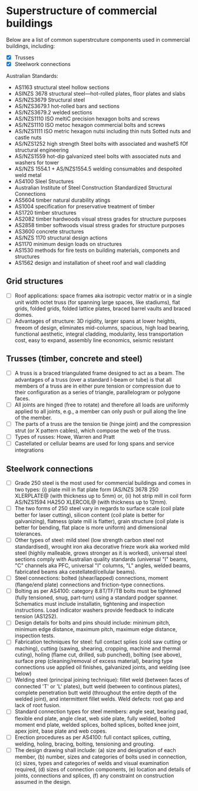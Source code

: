 # Superstructure of commercial buildings
Below are a list of common superstrcuture components used in commercial buildings, including:
 - [x] Trusses 
 - [x] Steelwork connections

Australian Standards:
 - AS1163 structural steel hollow sections
 - ASINZS 3678 structural steel—hot-rolled plates, floor plates and slabs 
 - AS/NZS3679 Structural steel 
 - AS/NZS3679.1 hot-rolled bars and sections 
 - AS/NZS3679.2 welded sections
 - AS/NZS1110 ISO meltiC precision hexagon bolts and screws 
 - AS/NZS1110 ISO metoc hexagon commercial bolts and screws
 - AS/NZS1111 ISO metric hexagon nutsi including thin nuts Sotted nuts and castle nuts 
 - AS/NZS1252 high strength Steel bolts with associated and washefS fOf structural engineering 
 - AS/NZS1559 hot-dip galvanized steel bolts with associated nuts and washers for tower 
 - AS/NZS 1554.1 + AS/NZS1554.5 welding consumables and despoited weld metal
 - AS4100 Sleel Structures
 - Australian Institute of Steel Construction Standardized Structural Connections
 - AS5604 timber natural durability atings 
 - AS1004 specification for preservative treatment of timber
 - AS1720 timber structures
 - AS2082 timber hardwoods visual stress grades for structure purposes
 - AS2858 timber softwoods visual stress grades for structure purposes
 - AS3600 concrete structures
 - AS/NZS 1170 structural design actions
 - AS1170 minimum design loads on structures
 - AS1530 methods for fire tests on building materials, componets and structures
 - AS1562 design and installation of sheet roof and wall cladding


## Grid structures

 - [ ] Roof applications: space frames aka isotropic vector matrix or in a single unit width octet truss (for spanning large spaces, like stadiums), flat grids, folded grids, folded lattice plates, braced barrel vaults and braced domes.
 - [ ] Advantages of structure: 3D rigidity, larger spans at lower heights, freeom of design, eliminates mid-columns, spacious, high load bearing, functional aesthetic, integral cladding, modularity, less transportation cost, easy to expand, assembly line economics, seismic resistant

## Trusses (timber, concrete and steel)

  - [ ] A truss is a braced triangulated frame designed to act as a beam.  The advantages of a truss (over a standard I-beam or tube) is that all members of a truss are in either pure tension or compression due to their configuration as a series of triangle, parallelogram or polygone faces.  
  - [ ] All joints are hinged (free to rotate) and therefore all loads are uniformly applied to all joints, e.g., a member can only push or pull along the line of the member.  
  - [ ] The parts of a truss are the tension tie (hinge joint) and the compression strut (or X pattern cables), which compose the web of the truss.
  - [ ] Types of russes: Howe, Warren and Pratt
  - [ ] Castellated or cellular beams are used for long spans and service integrations

## Steelwork connections
 - [ ] Grade 250 steel is the most used for commercial buildings and comes in two types: (i) plate mill in flat plate form (AS/NZS 3678 250 XLERPLATE@ (with thickness up to 5mm) or, (ii) hot strip mill in coil form AS/NZS1594 HA25O XLERCOIL@ (with thickness up to 12mm).
 - [ ] The two forms of 250 steel vary in regards to surface scale (coil plate better for laser cutting), silicon content (coil plate is better for galvanizing), flatness (plate mill is flatter), grain structure (coil plate is better for bending, flat place is more uniform) and dimensional tolerances.
 - [ ] Other types of steel: mild steel (low strength carbon steel not standardised), wrought iron aka decorative frieze work aka worked mild steel (highliy malleable, grows stronger as it is worked), universal steel sections comply with Australian quality standards (universal "I" beams, "C" channels aka PFC, universal "I" columns, "L" angles, welded beams, fabricated beams aka cestellated/cellular beams).
 - [ ] Steel connections: bolted (shear/lapped) connections, moment (flange/end plate) connections and friction-type connections.
 - [ ] Bolting as per AS4100: category 8.8T/TF/TB bolts must be tightened (fully tensioned, snug, part-turn) using a standard podger spanner.  Schematics must include installatin, tightening and inspection instructions. Load indicator washers provide feedback to indicate tension (AS1252).
 - [ ] Design details for bolts and pins should include: minimum pitch, minimum edge distance, maximum pitch, maximum edge distance, inspection tests.
 - [ ] Fabrication techniques for steel: full contact splies (cold saw cutting or maching), cutting (sawing, shearing, cropping, machine and thermal cuting), holing (flame cut, drilled, sub punched), bolting (see above), surface prep (cleaning/removal of excess material), bearing type connections use applied oil finishes, galvanized joints, and welding (see below)
 - [ ] Welding steel (principal joining technique): fillet weld (between faces of connected 'T' or 'L' plates), butt weld (between to continous plates), complete penetration butt weld (throughout the entire depth of the welded joint), and intermittent fillet welds. Weld defects: root gap and lack of root fusion.
 - [ ] Standard connection types for steel members: angle seat, bearing pad, flexible end plate, angle cleat, web side plate, fully welded, bolted moment end plate, welded splices, bolted splices, bolted knee joint, apex joint, base plate and web copes.
 - [ ] Erection procedures as per AS4100: full contact splices, cutting, welding, holing, bracing, bolting, tensioning and grouting.
 - [ ] The design drawing shall include: (a) size and designation of each member, (b) number, sizes and categories of bolts used in connection, (c) sizes, types and categories of welds and visual examination required, (d) sizes of connection components, (e) location and details of joints, connections and splices, (f) any constraint on construction assumed in the design.
